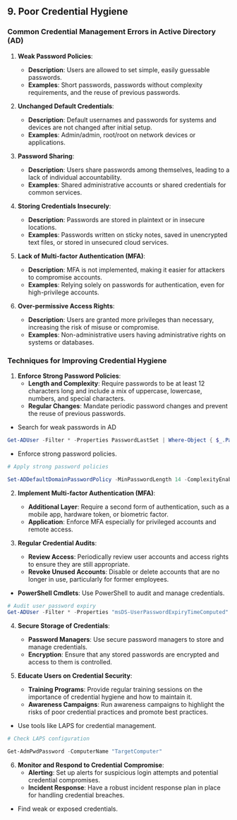 ## 9. **Poor Credential Hygiene**

### **Common Credential Management Errors in Active Directory (AD)**

1. **Weak Password Policies**:
   - **Description**: Users are allowed to set simple, easily guessable passwords.
   - **Examples**: Short passwords, passwords without complexity requirements, and the reuse of previous passwords.

2. **Unchanged Default Credentials**:
   - **Description**: Default usernames and passwords for systems and devices are not changed after initial setup.
   - **Examples**: Admin/admin, root/root on network devices or applications.

3. **Password Sharing**:
   - **Description**: Users share passwords among themselves, leading to a lack of individual accountability.
   - **Examples**: Shared administrative accounts or shared credentials for common services.

4. **Storing Credentials Insecurely**:
   - **Description**: Passwords are stored in plaintext or in insecure locations.
   - **Examples**: Passwords written on sticky notes, saved in unencrypted text files, or stored in unsecured cloud services.

5. **Lack of Multi-factor Authentication (MFA)**:
   - **Description**: MFA is not implemented, making it easier for attackers to compromise accounts.
   - **Examples**: Relying solely on passwords for authentication, even for high-privilege accounts.

6. **Over-permissive Access Rights**:
   - **Description**: Users are granted more privileges than necessary, increasing the risk of misuse or compromise.
   - **Examples**: Non-administrative users having administrative rights on systems or databases.

### Techniques for Improving Credential Hygiene

1. **Enforce Strong Password Policies**:
   - **Length and Complexity**: Require passwords to be at least 12 characters long and include a mix of uppercase, lowercase, numbers, and special characters.
   - **Regular Changes**: Mandate periodic password changes and prevent the reuse of previous passwords.
- Search for weak passwords in AD
```powershell
Get-ADUser -Filter * -Properties PasswordLastSet | Where-Object { $_.PasswordLastSet -lt (Get-Date).AddDays(-90) }
```
- Enforce strong password policies.

```powershell
# Apply strong password policies

Set-ADDefaultDomainPasswordPolicy -MinPasswordLength 14 -ComplexityEnabled $true
```


2. **Implement Multi-factor Authentication (MFA)**:
   - **Additional Layer**: Require a second form of authentication, such as a mobile app, hardware token, or biometric factor.
   - **Application**: Enforce MFA especially for privileged accounts and remote access.

3. **Regular Credential Audits**:
   - **Review Access**: Periodically review user accounts and access rights to ensure they are still appropriate.
   - **Revoke Unused Accounts**: Disable or delete accounts that are no longer in use, particularly for former employees.
  
- **PowerShell Cmdlets**: Use PowerShell to audit and manage credentials.
```powershell
# Audit user password expiry
Get-ADUser -Filter * -Properties "msDS-UserPasswordExpiryTimeComputed" | Select-Object Name, @{Name="PasswordExpiryDate";Expression={[datetime]::FromFileTime($_."msDS-UserPasswordExpiryTimeComputed")}}
```
     
4. **Secure Storage of Credentials**:
   - **Password Managers**: Use secure password managers to store and manage credentials.
   - **Encryption**: Ensure that any stored passwords are encrypted and access to them is controlled.

5. **Educate Users on Credential Security**:
   - **Training Programs**: Provide regular training sessions on the importance of credential hygiene and how to maintain it.
   - **Awareness Campaigns**: Run awareness campaigns to highlight the risks of poor credential practices and promote best practices.
- Use tools like LAPS for credential management.
```powershell
# Check LAPS configuration

Get-AdmPwdPassword -ComputerName "TargetComputer"
```
  


6. **Monitor and Respond to Credential Compromise**:
   - **Alerting**: Set up alerts for suspicious login attempts and potential credential compromises.
   - **Incident Response**: Have a robust incident response plan in place for handling credential breaches.

- Find weak or exposed credentials.



